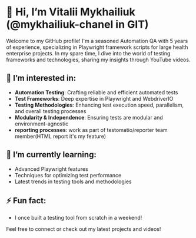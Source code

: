 # 👋 Hi, I’m Vitalii Mykhailiuk (@mykhailiuk-chanel in GIT)

Welcome to my GitHub profile! I'm a seasoned Automation QA with 5 years of experience, specializing in Playwright framework scripts for large health enterprise projects. In my spare time, I dive into the world of testing frameworks and technologies, sharing my insights through YouTube videos. 

## 👀 I’m interested in:
- **Automation Testing**: Crafting reliable and efficient automated tests
- **Test Frameworks**: Deep expertise in Playwright and WebdriverIO
- **Testing Methodologies**: Enhancing test execution speed, parallelism, and overall testing processes
- **Modularity & Independence**: Ensuring tests are modular and environment-agnostic
- **reporting processes**: work as part of testomatio/reporter team member(HTML report it's my feature)

## 🌱 I’m currently learning:
- Advanced Playwright features
- Techniques for optimizing test performance
- Latest trends in testing tools and methodologies

## ⚡ Fun fact:
- I once built a testing tool from scratch in a weekend!

Feel free to connect or check out my latest projects and videos!
